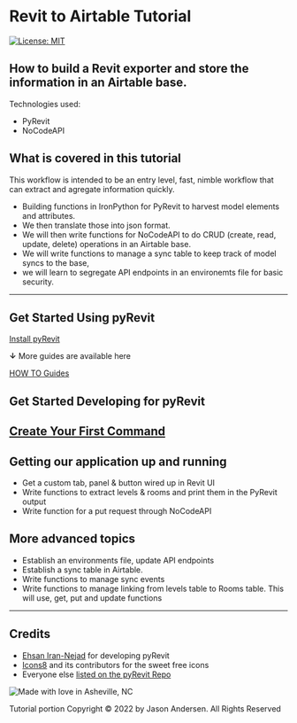 # Revit to Airtable Tutorial

[![License: MIT](https://img.shields.io/badge/License-MIT-yellow.svg)](https://opensource.org/licenses/MIT)
&nbsp;

## How to build a Revit exporter and store the information in an Airtable base.

Technologies used:
 - PyRevit
 - NoCodeAPI

## What is covered in this tutorial
 This workflow is intended to be an entry level, fast, nimble workflow that can extract and agregate information quickly.
 - Building functions in IronPython for PyRevit to harvest model elements and attributes.
 - We then translate those into json format. 
 - We will then write functions for NoCodeAPI to do CRUD (create, read, update, delete) operations in an Airtable base.
 - We will write functions to manage a sync table to keep track of model syncs to the base, 
 - we will learn to segregate API endpoints in an environemts file for basic security. 
&nbsp;
---

## Get Started Using pyRevit

[Install pyRevit](https://www.notion.so/Install-pyRevit-98ca4359920a42c3af5c12a7c99a196d)

**↓** More guides are available here

[HOW TO Guides](https://www.notion.so/HOW-TO-Guides-dc20e0e227b74d9bbc775699904152cb)

## Get Started Developing for pyRevit

[Create Your First Command](https://www.notion.so/Create-Your-First-Command-2509b43e28bd498fba937f5c1be7f485)
&nbsp;
---

## Getting our application up and running
- Get a custom tab, panel & button wired up in Revit UI
- Write functions to extract levels & rooms and print them in the PyRevit output
- Write function for a put request through NoCodeAPI

## More advanced topics
- Establish an environments file, update API endpoints
- Establish a sync table in Airtable.
- Write functions to manage sync events
- Write functions to manage linking from levels table to Rooms table. This will use, get, put and update functions
&nbsp;
---

## Credits
* [Ehsan Iran-Nejad](https://github.com/eirannejad) for developing pyRevit
* [Icons8](https://icons8.com/) and its contributors for the sweet free icons
* Everyone else  [listed on the pyRevit Repo](https://github.com/eirannejad/pyRevit/blob/master/README.md#credits)

![Made with love in Asheville, NC](https://madewithlove.now.sh/us?colorA=%23575757&colorB=%2344cbd5&template=for-the-badge&text=Asheville%2C+NC)

Tutorial portion Copyright © 2022 by Jason Andersen. All Rights Reserved